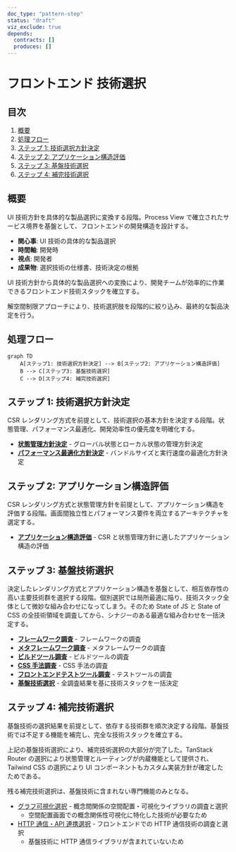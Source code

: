 ```yaml
---
doc_type: "pattern-step"
status: "draft"
viz_exclude: true
depends:
  contracts: []
  produces: []
---
```


# フロントエンド 技術選択

## 目次

1. [概要](#概要)
2. [処理フロー](#処理フロー)
3. [ステップ 1: 技術選択方針決定](#ステップ-1-技術選択方針決定)
4. [ステップ 2: アプリケーション構造評価](#ステップ-2-アプリケーション構造評価)
5. [ステップ 3: 基盤技術選択](#ステップ-3-基盤技術選択)
6. [ステップ 4: 補完技術選択](#ステップ-4-補完技術選択)

## 概要

UI 技術方針を具体的な製品選択に変換する段階。Process View で確立されたサービス境界を基盤として、フロントエンドの開発構造を設計する。

- **関心事**: UI 技術の具体的な製品選択
- **時間軸**: 開発時
- **視点**: 開発者
- **成果物**: 選択技術の仕様書、技術決定の根拠

UI 技術方針から具体的な製品選択への変換により、開発チームが効率的に作業できるフロントエンド技術スタックを確立する。

解空間制限アプローチにより、技術選択肢を段階的に絞り込み、最終的な製品決定を行う。

## 処理フロー

```mermaid
graph TD
    A[ステップ1: 技術選択方針決定] --> B[ステップ2: アプリケーション構造評価]
    B --> C[ステップ3: 基盤技術選択]
    C --> D[ステップ4: 補完技術選択]
```

## ステップ 1: 技術選択方針決定

CSR レンダリング方式を前提として、技術選択の基本方針を決定する段階。状態管理、パフォーマンス最適化、開発効率性の優先度を明確化する。

- **[状態管理方針決定](01-state-management-policy.md)** - グローバル状態とローカル状態の管理方針決定
- **[パフォーマンス最適化方針決定](02-performance-optimization-policy.md)** - バンドルサイズと実行速度の最適化方針決定

## ステップ 2: アプリケーション構造評価

CSR レンダリング方式と状態管理方針を前提として、アプリケーション構造を評価する段階。画面間独立性とパフォーマンス要件を両立するアーキテクチャを選定する。

- **[アプリケーション構造評価](03-app-structure-evaluation.md)** - CSR と状態管理方針に適したアプリケーション構造の評価

## ステップ 3: 基盤技術選択

決定したレンダリング方式とアプリケーション構造を基盤として、相互依存性の高い主要技術群を選択する段階。個別選択では局所最適に陥り、技術スタック全体として微妙な組み合わせになってしまう。そのため State of JS と State of CSS の全技術領域を調査してから、シナジーのある最適な組み合わせを一括決定する。

- **[フレームワーク調査](04-framework-research.md)** - フレームワークの調査
- **[メタフレームワーク調査](05-metaframework-research.md)** - メタフレームワークの調査
- **[ビルドツール調査](06-build-tools-research.md)** - ビルドツールの調査
- **[CSS 手法調査](07-css-approach-research.md)** - CSS 手法の調査
- **[フロントエンドテストツール調査](08-testing-tools-research.md)** - テストツールの調査
- **[基盤技術選択](09-foundation-tech-selection.md)** - 全調査結果を基に技術スタックを一括決定

## ステップ 4: 補完技術選択

基盤技術の選択結果を前提として、依存する技術群を順次決定する段階。基盤技術では不足する機能を補完し、完全な技術スタックを確立する。

上記の基盤技術選択により、補完技術選択の大部分が完了した。TanStack Router の選択により状態管理とルーティングが内蔵機能として提供され、Tailwind CSS の選択により UI コンポーネントもカスタム実装方針が確定したためである。

残る補完技術選択は、基盤技術に含まれない専門機能のみとなる。

- [グラフ可視化選択](10-graph-visualization-selection.md) - 概念間関係の空間配置・可視化ライブラリの調査と選択
  - 空間配置画面での概念関係性可視化に特化した技術が必要なため
- [HTTP 通信・API 連携選択](11-http-api-selection.md) - フロントエンドでの HTTP 通信技術の調査と選択
  - 基盤技術に HTTP 通信ライブラリが含まれていないため
